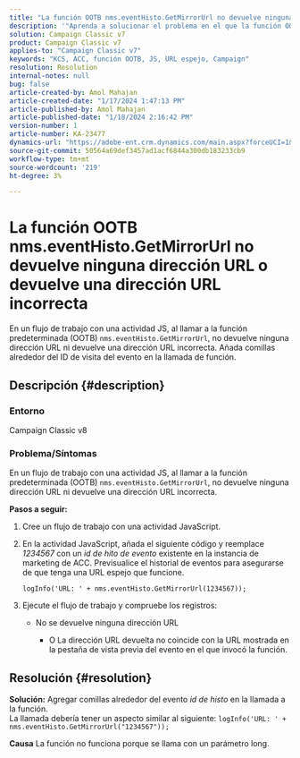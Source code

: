```yaml
---
title: "La función OOTB nms.eventHisto.GetMirrorUrl no devuelve ninguna dirección URL o devuelve una dirección URL incorrecta"
description: '"Aprenda a solucionar el problema en el que la función OOTB nms.eventHisto.GetMirrorUrl no devuelve ninguna dirección URL en Adobe Campaign Classic".'
solution: Campaign Classic v7
product: Campaign Classic v7
applies-to: "Campaign Classic v7"
keywords: "KCS, ACC, función OOTB, JS, URL espejo, Campaign"
resolution: Resolution
internal-notes: null
bug: false
article-created-by: Amol Mahajan
article-created-date: "1/17/2024 1:47:13 PM"
article-published-by: Amol Mahajan
article-published-date: "1/18/2024 2:16:42 PM"
version-number: 1
article-number: KA-23477
dynamics-url: "https://adobe-ent.crm.dynamics.com/main.aspx?forceUCI=1&pagetype=entityrecord&etn=knowledgearticle&id=abb008e9-3eb5-ee11-a569-6045bd006295"
source-git-commit: 50564a69def3457ad1acf6844a300db183233cb9
workflow-type: tm+mt
source-wordcount: '219'
ht-degree: 3%

---
```


# La función OOTB nms.eventHisto.GetMirrorUrl no devuelve ninguna dirección URL o devuelve una dirección URL incorrecta


En un flujo de trabajo con una actividad JS, al llamar a la función predeterminada (OOTB) `nms.eventHisto.GetMirrorUrl`, no devuelve ninguna dirección URL ni devuelve una dirección URL incorrecta. Añada comillas alrededor del ID de visita del evento en la llamada de función.

## Descripción {#description}


### <b>Entorno</b>

Campaign Classic v8



### <b>Problema/Síntomas</b>

En un flujo de trabajo con una actividad JS, al llamar a la función predeterminada (OOTB) `nms.eventHisto.GetMirrorUrl`, no devuelve ninguna dirección URL ni devuelve una dirección URL incorrecta.

<b>Pasos a seguir:</b>

1. Cree un flujo de trabajo con una actividad JavaScript.


2. En la actividad JavaScript, añada el siguiente código y reemplace *1234567* con un *id de hito de evento* existente en la instancia de marketing de ACC. Previsualice el historial de eventos para asegurarse de que tenga una URL espejo que funcione.



   `logInfo('URL: ' + nms.eventHisto.GetMirrorUrl(1234567));`


3. Ejecute el flujo de trabajo y compruebe los registros:

   - No se devuelve ninguna dirección URL




      - O La dirección URL devuelta no coincide con la URL mostrada en la pestaña de vista previa del evento en el que invocó la función.



## Resolución {#resolution}

<b>Solución:</b>
Agregar comillas alrededor del evento *id de histo* en la llamada a la función.
<br>La llamada debería tener un aspecto similar al siguiente:
`logInfo('URL: ' + nms.eventHisto.GetMirrorUrl("1234567"));`

<b>Causa</b>
La función no funciona porque se llama con un parámetro long.
